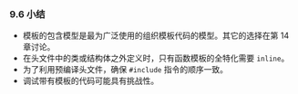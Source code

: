 ### 9.6    小结

+ 模板的包含模型是最为广泛使用的组织模板代码的模型。其它的选择在第 14 章讨论。
+ 在头文件中的类或结构体之外定义时，只有函数模板的全特化需要 `inline`。
+ 为了利用预编译头文件，确保 `#include` 指令的顺序一致。
+ 调试带有模板的代码可能具有挑战性。
